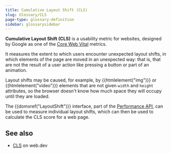 ```yaml
---
title: Cumulative Layout Shift (CLS)
slug: Glossary/CLS
page-type: glossary-definition
sidebar: glossarysidebar
---
```



**Cumulative Layout Shift (CLS)** is a usability metric for websites, designed by Google as one of the [Core Web Vital](https://web.dev/explore/learn-core-web-vitals) metrics.

It measures the extent to which users encounter unexpected layout shifts, in which elements of the page are moved in an unexpected way: that is, that are not the result of a user action like pressing a button or part of an animation.

Layout shifts may be caused, for example, by {{htmlelement("img")}} or {{htmlelement("video")}} elements that are not given `width` and `height` attributes, so the browser doesn't know how much space they will occupy until they are loaded.

The {{domxref("LayoutShift")}} interface, part of the [Performance API](/en-US/docs/Web/API/Performance_API), can be used to measure individual layout shifts, which can then be used to calculate the CLS score for a web page.

## See also

- [CLS](https://web.dev/articles/cls) on web.dev
